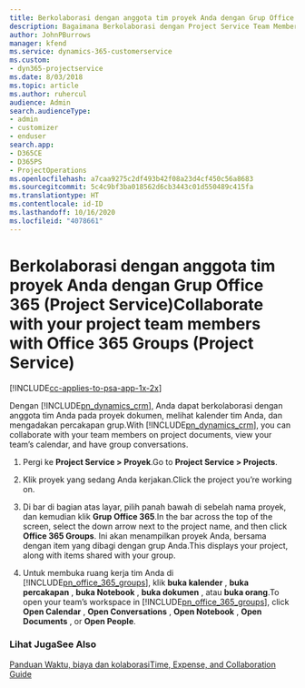 ```yaml
---
title: Berkolaborasi dengan anggota tim proyek Anda dengan Grup Office 365
description: Bagaimana Berkolaborasi dengan Project Service Team Members melalui Grup Office 365
author: JohnPBurrows
manager: kfend
ms.service: dynamics-365-customerservice
ms.custom:
- dyn365-projectservice
ms.date: 8/03/2018
ms.topic: article
ms.author: ruhercul
audience: Admin
search.audienceType:
- admin
- customizer
- enduser
search.app:
- D365CE
- D365PS
- ProjectOperations
ms.openlocfilehash: a7caa9275c2df493b42f08a23d4cf450c56a8683
ms.sourcegitcommit: 5c4c9bf3ba018562d6cb3443c01d550489c415fa
ms.translationtype: HT
ms.contentlocale: id-ID
ms.lasthandoff: 10/16/2020
ms.locfileid: "4078661"
---
```

# <a name="collaborate-with-your-project-team-members-with-office-365-groups-project-service"></a><span data-ttu-id="33838-103">Berkolaborasi dengan anggota tim proyek Anda dengan Grup Office 365 (Project Service)</span><span class="sxs-lookup"><span data-stu-id="33838-103">Collaborate with your project team members with Office 365 Groups (Project Service)</span></span>

[!INCLUDE[cc-applies-to-psa-app-1x-2x](../includes/cc-applies-to-psa-app-1x-2x.md)]

<span data-ttu-id="33838-104">Dengan [!INCLUDE[pn_dynamics_crm](../includes/pn-dynamics-crm.md)], Anda dapat berkolaborasi dengan anggota tim Anda pada proyek dokumen, melihat kalender tim Anda, dan mengadakan percakapan grup.</span><span class="sxs-lookup"><span data-stu-id="33838-104">With [!INCLUDE[pn_dynamics_crm](../includes/pn-dynamics-crm.md)], you can collaborate with your team members on project documents, view your team’s calendar, and have group conversations.</span></span>  
  
1. <span data-ttu-id="33838-105">Pergi ke **Project Service > Proyek**.</span><span class="sxs-lookup"><span data-stu-id="33838-105">Go to **Project Service > Projects**.</span></span>  
  
2. <span data-ttu-id="33838-106">Klik proyek yang sedang Anda kerjakan.</span><span class="sxs-lookup"><span data-stu-id="33838-106">Click the project you’re working on.</span></span>  
  
3. <span data-ttu-id="33838-107">Di bar di bagian atas layar, pilih panah bawah di sebelah nama proyek, dan kemudian klik **Grup Office 365**.</span><span class="sxs-lookup"><span data-stu-id="33838-107">In the bar across the top of the screen, select the down arrow next to the project name, and then click **Office 365 Groups**.</span></span> <span data-ttu-id="33838-108">Ini akan menampilkan proyek Anda, bersama dengan item yang dibagi dengan grup Anda.</span><span class="sxs-lookup"><span data-stu-id="33838-108">This displays your project, along with items shared with your group.</span></span>  
  
4. <span data-ttu-id="33838-109">Untuk membuka ruang kerja tim Anda di [!INCLUDE[pn_office_365_groups](../includes/pn-office-365-groups.md)], klik **buka kalender** , **buka percakapan** , **buka Notebook** , **buka dokumen** , atau **buka orang**.</span><span class="sxs-lookup"><span data-stu-id="33838-109">To open your team’s workspace in [!INCLUDE[pn_office_365_groups](../includes/pn-office-365-groups.md)], click **Open Calendar** , **Open Conversations** , **Open Notebook** , **Open Documents** , or **Open People**.</span></span>  
  
### <a name="see-also"></a><span data-ttu-id="33838-110">Lihat Juga</span><span class="sxs-lookup"><span data-stu-id="33838-110">See Also</span></span>  
 [<span data-ttu-id="33838-111">Panduan Waktu, biaya dan kolaborasi</span><span class="sxs-lookup"><span data-stu-id="33838-111">Time, Expense, and Collaboration Guide</span></span>](../psa/time-expense-collaboration-guide.md)
